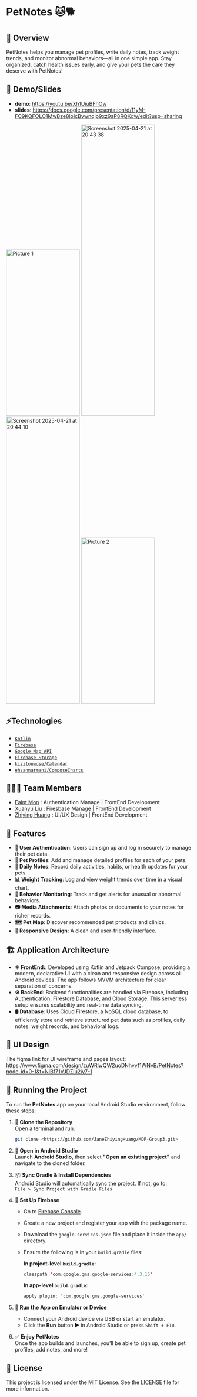 # PetNotes 🐱🐕

## 📖 Overview

PetNotes helps you manage pet profiles, write daily notes, track weight trends, and monitor abnormal behaviors—all in one simple app. Stay organized, catch health issues early, and give your pets the care they deserve with PetNotes!

## 🎥 Demo/Slides
- **demo**: https://youtu.be/Xh1UiuBFhOw
- **slides**: https://docs.google.com/presentation/d/11yM-FC9KQFOLO1MwBze8ioIcBvwnqjp9xz9aP8RQKdw/edit?usp=sharing
<img width="200" height="450" alt="Picture 1" src="https://github.com/user-attachments/assets/661c9c3d-c575-4622-bf77-12afc33e8796" />
<img width="200" height="789" alt="Screenshot 2025-04-21 at 20 43 38" src="https://github.com/user-attachments/assets/1b734731-5d26-4f6e-aa44-ec2462d34de9" />
<img width="200" height="778" alt="Screenshot 2025-04-21 at 20 44 10" src="https://github.com/user-attachments/assets/794f7b1f-533b-42c0-86fa-703db85c19b3" />
<img width="200" height="450" alt="Picture 2" src="https://github.com/user-attachments/assets/8cd33352-63c9-4c18-8fa8-84f0d31e56c1" />


## ⚡Technologies

- [`Kotlin`](https://kotlinlang.org/)
- [`Firebase`](https://firebase.google.com/)
- [`Google Map API`](https://developers.google.com/maps)
- [`Firebase Storage`](https://firebase.google.com/docs/storage)
- [`kizitonwose/Calendar`](https://github.com/kizitonwose/Calendar)
- [`ehsannarmani/ComposeCharts`](https://github.com/ehsannarmani/ComposeCharts)


## 🧑‍🤝‍🧑 Team Members

- [Eaint Mon](https://github.com/SteffiEaint) : Authentication Manage | FrontEnd Development
- [Xuanyu Liu](https://github.com/xuanyu2003) : Firesbase Manage | FrontEnd Development
- [Zhiying Huang](https://github.com/JaneZhiyingHuang) : UI/UX Design | FrontEnd Development  


## 🌟 Features

- **🔐 User Authentication**: Users can sign up and log in securely to manage their pet data.
- **🐾 Pet Profiles**: Add and manage detailed profiles for each of your pets.
- **📝 Daily Notes**: Record daily activities, habits, or health updates for your pets.
- **📊 Weight Tracking**: Log and view weight trends over time in a visual chart.
- **🚨 Behavior Monitoring**: Track and get alerts for unusual or abnormal behaviors.
- **📷 Media Attachments**: Attach photos or documents to your notes for richer records.
- **🗺️ Pet Map**: Discover recommended pet products and clinics.
- **🎨 Responsive Design**: A clean and user-friendly interface.
  
## 🏗️ Application Architecture
- **⚛️ FrontEnd:**: Developed using Kotlin and Jetpack Compose, providing a modern, declarative UI with a clean and responsive design across all Android devices. The app follows MVVM architecture for clear separation of concerns.
- **⚙️ BackEnd**: Backend functionalities are handled via Firebase, including Authentication, Firestore Database, and Cloud Storage. This serverless setup ensures scalability and real-time data syncing.
- **🛢 Database**: Uses Cloud Firestore, a NoSQL cloud database, to efficiently store and retrieve structured pet data such as profiles, daily notes, weight records, and behavioral logs.

## 🎨 UI Design
The figma link for UI wireframe and pages layout:
https://www.figma.com/design/zuWRlwQW2uoDNhvvf1WNvB/PetNotes?node-id=0-1&t=NIBf71VJDZlu2iy7-1

## 🚦 Running the Project

To run the **PetNotes** app on your local Android Studio environment, follow these steps:

1. 🧬 **Clone the Repository**  
    Open a terminal and run:  
    ```sh
    git clone <https://github.com/JaneZhiyingHuang/MDP-Group3.git>
    ```

2. 📂 **Open in Android Studio**  
    Launch **Android Studio**, then select **"Open an existing project"** and navigate to the cloned folder.

3. 📦 **Sync Gradle & Install Dependencies**  
    Android Studio will automatically sync the project. If not, go to:  
    `File > Sync Project with Gradle Files`

4. 🔐 **Set Up Firebase**  
    - Go to [Firebase Console](https://console.firebase.google.com/).  
    - Create a new project and register your app with the package name.  
    - Download the `google-services.json` file and place it inside the `app/` directory.
    - Ensure the following is in your `build.gradle` files:

      **In project-level `build.gradle`:**
      ```kotlin
      classpath 'com.google.gms:google-services:4.3.15'
      ```

      **In app-level `build.gradle`:**
      ```kotlin
      apply plugin: 'com.google.gms.google-services'
      ```

5. 📱 **Run the App on Emulator or Device**  
    - Connect your Android device via USB or start an emulator.  
    - Click the **Run** button ▶️ in Android Studio or press `Shift + F10`.

6. ✅ **Enjoy PetNotes**  
    Once the app builds and launches, you’ll be able to sign up, create pet profiles, add notes, and more!


## 📝 License
This project is licensed under the MIT License. See the [LICENSE](./LICENSE) file for more information.



